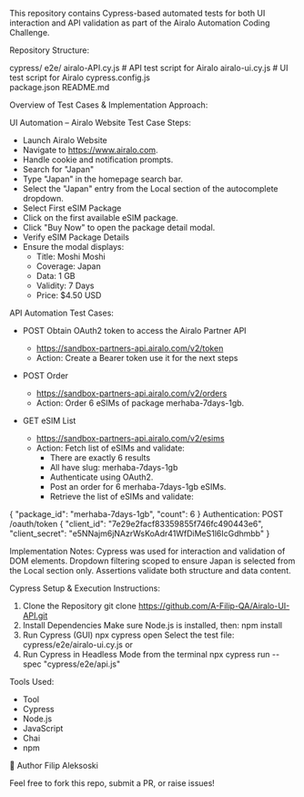 This repository contains Cypress-based automated tests for both UI interaction and API validation as part of the Airalo Automation Coding Challenge.

Repository Structure:

cypress/
e2e/
airalo-API.cy.js          # API test script for Airalo
airalo-ui.cy.js          # UI test script for Airalo
cypress.config.js  
package.json
README.md

Overview of Test Cases & Implementation Approach:


UI Automation – Airalo Website
Test Case Steps:
- Launch Airalo Website
- Navigate to https://www.airalo.com.
- Handle cookie and notification prompts.
- Search for "Japan"
- Type "Japan" in the homepage search bar.
- Select the "Japan" entry from the Local section of the autocomplete dropdown.
- Select First eSIM Package
- Click on the first available eSIM package.
- Click "Buy Now" to open the package detail modal.
- Verify eSIM Package Details
- Ensure the modal displays:
  - Title: Moshi Moshi
  - Coverage: Japan
  - Data: 1 GB
  - Validity: 7 Days
  - Price: $4.50 USD



API Automation Test Cases:
- POST Obtain OAuth2 token to access the Airalo Partner API
  -  https://sandbox-partners-api.airalo.com/v2/token
  -  Action: Create a Bearer token use it for the next steps

- POST Order
  - https://sandbox-partners-api.airalo.com/v2/orders
  - Action: Order 6 eSIMs of package merhaba-7days-1gb.

- GET eSIM List
  - https://sandbox-partners-api.airalo.com/v2/esims
  - Action: Fetch list of eSIMs and validate:
    -  There are exactly 6 results
    -  All have slug: merhaba-7days-1gb
    -  Authenticate using OAuth2.
    -  Post an order for 6 merhaba-7days-1gb eSIMs.
    -  Retrieve the list of eSIMs and validate:
      
{
  "package_id": "merhaba-7days-1gb",
  "count": 6
}
Authentication:
POST /oauth/token
{
  "client_id": "7e29e2facf83359855f746fc490443e6",
  "client_secret": "e5NNajm6jNAzrWsKoAdr41WfDiMeS1l6IcGdhmbb"
}


Implementation Notes:
Cypress was used for interaction and validation of DOM elements.
Dropdown filtering scoped to ensure Japan is selected from the Local section only.
Assertions validate both structure and data content.

Cypress Setup & Execution Instructions:
1. Clone the Repository
git clone https://github.com/A-Filip-QA/Airalo-UI-API.git
2. Install Dependencies
Make sure Node.js is installed, then:
npm install
3. Run Cypress (GUI)
npx cypress open
Select the test file: cypress/e2e/airalo-ui.cy.js 
or
4. Run Cypress in Headless Mode from the terminal
npx cypress run --spec "cypress/e2e/api.js"


Tools Used:
- Tool	
- Cypress	
- Node.js
- JavaScript
- Chai
- npm	

👤 Author
Filip Aleksoski

Feel free to fork this repo, submit a PR, or raise issues!
